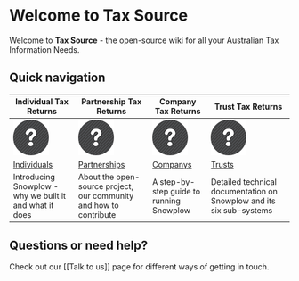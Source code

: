 # Welcome to Tax Source

Welcome to **Tax Source** - the open-source wiki for all your Australian Tax Information Needs.


## Quick navigation

| Individual Tax Returns             | Partnership Tax Returns              | Company Tax Returns          | Trust Tax Returns                  |
|----------------------------|---------------------------------|-------------------------------|---------------------------|
| ![ITR](/images/ITR.png) | ![PTR](/images/PTR.png) | ![CTR](/images/CTR.png) | ![TTR](/images/TTR.png)  |
| [Individuals](Snowplow-overview) | [Partnerships](Snowplow-project-and-community)       | [Companys](Setting-up-Snowplow) | [Trusts](Snowplow-technical-documentation)|
| Introducing Snowplow - why we built it and what it does | About the open-source project, our community and how to contribute | A step-by-step guide to running Snowplow | Detailed technical documentation on Snowplow and its six sub-systems |

## Questions or need help?

Check out our [[Talk to us]] page for different ways of getting in touch.

